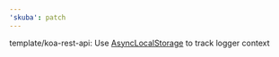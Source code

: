 ```yaml
---
'skuba': patch
---
```


template/koa-rest-api: Use [AsyncLocalStorage](https://nodejs.org/docs/latest-v16.x/api/async_context.html#asynchronous-context-tracking) to track logger context
